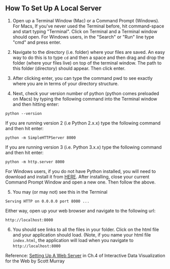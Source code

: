 How To Set Up A Local Server
----------------------------

1. Open up a Terminal Window (Mac) or a Command Prompt (Windows). For Macs, If you've never used the Terminal before, hit command-space and start typing "Terminal". Click on Terminal and a Terminal window should open. For Windows users, in the "Search" or "Run" line type "cmd" and press enter.

2. Navigate to the directory (i.e. folder) where your files are saved. An easy way to do this is to type `cd` and then a space and then drag and drop the folder (where your files live) on top of the terminal window. The path to this folder (directory) should appear. Then click enter.

3. After clicking enter, you can type the command pwd to see exactly where you are in terms of your directory structure.

4. Next, check your version number of python (python comes preloaded on Macs) by typing the following command into the Terminal window and then hitting enter:    
  ```
  python --version
  ```
If you are running version 2 (i.e Python 2.x.x) type the following command and then hit enter: 
  ```
  python -m SimpleHTTPServer 8000
  ```
If you are running version 3 (i.e. Python 3.x.x) type the following command and then hit enter: 
  ```
  python -m http.server 8000
  ```
For Windows users, if you do not have Python installed, you will need to download and install it from [HERE](https://www.python.org/downloads/). After installing, close your current Command Prompt Window and open a new one. Then follow the above.

5. You may (or may not) see this in the Terminal
  ```
  Serving HTTP on 0.0.0.0 port 8000 ...
  ```
Either way, open up your web browser and navigate to the following url:
  ```
  http://localhost:8000
  ```
6. You should see links to all the files in your folder. Click on the html file and your application should load. (Note, if you name your html file `index.html`, the application will load when you navigate to `http://localhost:8000`

Reference: [Setting Up A Web Server](http://chimera.labs.oreilly.com/books/1230000000345/ch04.html#_setting_up_a_web_server) in Ch.4 of Interactive Data Visualization for the Web by Scott Murray
